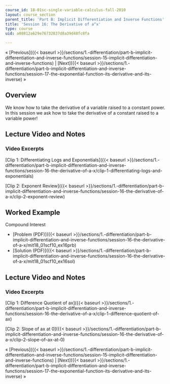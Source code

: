 ```yaml
---
course_id: 18-01sc-single-variable-calculus-fall-2010
layout: course_section
parent_title: 'Part B: Implicit Differentiation and Inverse Functions'
title: 'Session 16: The Derivative of a^x'
type: course
uid: a08812a629e76732837d8a39d48fc8fa

---
```


« [Previous]({{< baseurl >}}/sections/1.-differentiation/part-b-implicit-differentiation-and-inverse-functions/session-15-implicit-differentiation-and-inverse-functions) | [Next]({{< baseurl >}}/sections/1.-differentiation/part-b-implicit-differentiation-and-inverse-functions/session-17-the-exponential-function-its-derivative-and-its-inverse) »

Overview
--------

We know how to take the derivative of a variable raised to a constant power. In this session we ask how to take the derivative of a constant raised to a variable power!

Lecture Video and Notes
-----------------------

### Video Excerpts

[Clip 1: Differentiating Logs and Exponentials]({{< baseurl >}}/sections/1.-differentiation/part-b-implicit-differentiation-and-inverse-functions/session-16-the-derivative-of-a-x/clip-1-differentiating-logs-and-exponentials)

[Clip 2: Exponent Review]({{< baseurl >}}/sections/1.-differentiation/part-b-implicit-differentiation-and-inverse-functions/session-16-the-derivative-of-a-x/clip-2-exponent-review)

Worked Example
--------------

Compound Interest

*   [Problem (PDF)]({{< baseurl >}}/sections/1.-differentiation/part-b-implicit-differentiation-and-inverse-functions/session-16-the-derivative-of-a-x/mit18_01scf10_ex16prb)
*   [Solution (PDF)]({{< baseurl >}}/sections/1.-differentiation/part-b-implicit-differentiation-and-inverse-functions/session-16-the-derivative-of-a-x/mit18_01scf10_ex16sol)

Lecture Video and Notes
-----------------------

### Video Excerpts

[Clip 1: Difference Quotient of ax]({{< baseurl >}}/sections/1.-differentiation/part-b-implicit-differentiation-and-inverse-functions/session-16-the-derivative-of-a-x/clip-1-difference-quotient-of-ax)

[Clip 2: Slope of ax at 0]({{< baseurl >}}/sections/1.-differentiation/part-b-implicit-differentiation-and-inverse-functions/session-16-the-derivative-of-a-x/clip-2-slope-of-ax-at-0)

« [Previous]({{< baseurl >}}/sections/1.-differentiation/part-b-implicit-differentiation-and-inverse-functions/session-15-implicit-differentiation-and-inverse-functions) | [Next]({{< baseurl >}}/sections/1.-differentiation/part-b-implicit-differentiation-and-inverse-functions/session-17-the-exponential-function-its-derivative-and-its-inverse) »